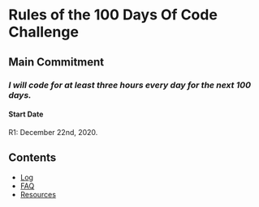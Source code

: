 # Rules of the 100 Days Of Code Challenge

## Main Commitment
### *I will code for at least three hours every day for the next 100 days.*

#### Start Date
R1: December 22nd, 2020.

## Contents
- [Log](log.md)
- [FAQ](FAQ.md)
- [Resources](resources.md)
